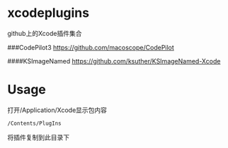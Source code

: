 xcodeplugins
============

github上的Xcode插件集合

###CodePilot3
https://github.com/macoscope/CodePilot


####KSImageNamed
https://github.com/ksuther/KSImageNamed-Xcode



Usage
===========
打开/Application/Xcode显示包内容
```
/Contents/PlugIns
```
将插件复制到此目录下
